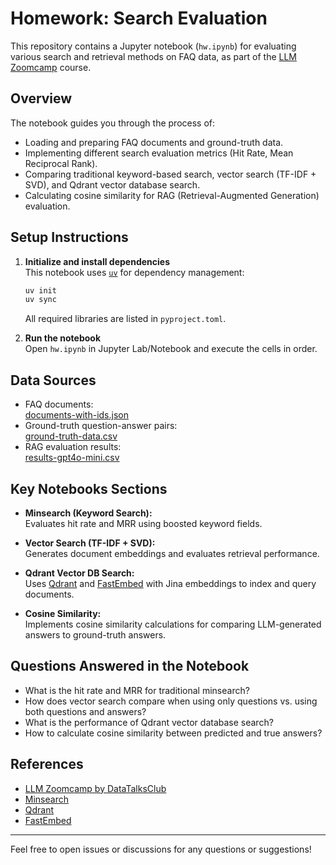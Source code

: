 # Homework: Search Evaluation

This repository contains a Jupyter notebook (`hw.ipynb`) for evaluating various search and retrieval methods on FAQ data, as part of the [LLM Zoomcamp](https://github.com/DataTalksClub/llm-zoomcamp) course.

## Overview

The notebook guides you through the process of:
- Loading and preparing FAQ documents and ground-truth data.
- Implementing different search evaluation metrics (Hit Rate, Mean Reciprocal Rank).
- Comparing traditional keyword-based search, vector search (TF-IDF + SVD), and Qdrant vector database search.
- Calculating cosine similarity for RAG (Retrieval-Augmented Generation) evaluation.

## Setup Instructions

1. **Initialize and install dependencies**  
   This notebook uses [`uv`](https://github.com/astral-sh/uv) for dependency management:
   ```bash
   uv init
   uv sync
   ```
   All required libraries are listed in `pyproject.toml`.

2. **Run the notebook**  
   Open `hw.ipynb` in Jupyter Lab/Notebook and execute the cells in order.

## Data Sources

- FAQ documents:  
  [documents-with-ids.json](https://raw.githubusercontent.com/DataTalksClub/llm-zoomcamp/main/03-evaluation/search_evaluation/documents-with-ids.json)
- Ground-truth question-answer pairs:  
  [ground-truth-data.csv](https://raw.githubusercontent.com/DataTalksClub/llm-zoomcamp/main/03-evaluation/search_evaluation/ground-truth-data.csv)
- RAG evaluation results:  
  [results-gpt4o-mini.csv](https://raw.githubusercontent.com/DataTalksClub/llm-zoomcamp/main/03-evaluation/rag_evaluation/data/results-gpt4o-mini.csv)

## Key Notebooks Sections

- **Minsearch (Keyword Search):**  
  Evaluates hit rate and MRR using boosted keyword fields.

- **Vector Search (TF-IDF + SVD):**  
  Generates document embeddings and evaluates retrieval performance.

- **Qdrant Vector DB Search:**  
  Uses [Qdrant](https://qdrant.tech/) and [FastEmbed](https://github.com/ashraq/fastembed) with Jina embeddings to index and query documents.

- **Cosine Similarity:**  
  Implements cosine similarity calculations for comparing LLM-generated answers to ground-truth answers.

## Questions Answered in the Notebook

- What is the hit rate and MRR for traditional minsearch?
- How does vector search compare when using only questions vs. using both questions and answers?
- What is the performance of Qdrant vector database search?
- How to calculate cosine similarity between predicted and true answers?

## References

- [LLM Zoomcamp by DataTalksClub](https://github.com/DataTalksClub/llm-zoomcamp)
- [Minsearch](https://github.com/DataTalksClub/minsearch)
- [Qdrant](https://qdrant.tech/)
- [FastEmbed](https://github.com/ashraq/fastembed)

---

Feel free to open issues or discussions for any questions or suggestions!
